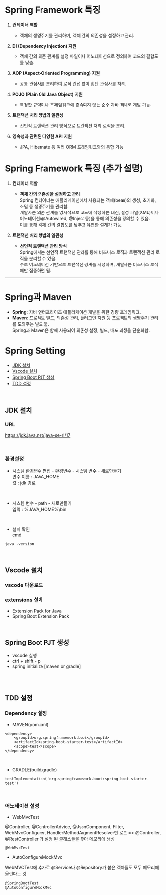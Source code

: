 # **Spring Framework 특징**
1. **컨테이너 역할**  
   - 객체의 생명주기를 관리하며, 객체 간의 의존성을 설정하고 관리.

2. **DI (Dependency Injection) 지원**  
   - 객체 간의 의존 관계를 설정 파일이나 어노테이션으로 정의하여 코드의 결합도를 낮춤.

3. **AOP (Aspect-Oriented Programming) 지원**  
   - 공통 관심사를 분리하여 로직 간섭 없이 횡단 관심사를 처리.

4. **POJO (Plain Old Java Object) 지원**  
   - 특정한 규약이나 프레임워크에 종속되지 않는 순수 자바 객체로 개발 가능.

5. **트랜잭션 처리 방법의 일관성**  
   - 선언적 트랜잭션 관리 방식으로 트랜잭션 처리 로직을 분리.

6. **영속성과 관련된 다양한 API 지원**  
   - JPA, Hibernate 등 여러 ORM 프레임워크와의 통합 가능.

# **Spring Framework 특징 (추가 설명)**

1. **컨테이너 역할**  
   - **객체 간의 의존성을 설정하고 관리**  
     Spring 컨테이너는 애플리케이션에서 사용되는 객체(bean)의 생성, 초기화, 소멸 등 생명주기를 관리함.  
     개발자는 의존 관계를 명시적으로 코드에 작성하는 대신, 설정 파일(XML)이나 어노테이션(@Autowired, @Inject 등)을 통해 의존성을 정의할 수 있음.  
     이를 통해 객체 간의 결합도를 낮추고 유연한 설계가 가능.

5. **트랜잭션 처리 방법의 일관성**  
   - **선언적 트랜잭션 관리 방식**  
     Spring에서는 선언적 트랜잭션 관리를 통해 비즈니스 로직과 트랜잭션 관리 로직을 분리할 수 있음.  
     주로 어노테이션 기반으로 트랜잭션 경계를 지정하며, 개발자는 비즈니스 로직에만 집중하면 됨.


---

# **Spring과 Maven**
- **Spring**: 자바 엔터프라이즈 애플리케이션 개발을 위한 경량 프레임워크.
- **Maven**: 프로젝트 빌드, 의존성 관리, 플러그인 지원 등 프로젝트의 생명주기 관리를 도와주는 빌드 툴.  
  Spring과 Maven은 함께 사용되어 의존성 설정, 빌드, 배포 과정을 단순화함.


# Spring Setting
- [JDK 설치](#jdk-설치)
- [Vscode 설치](#vscode-설치)
- [Spring Boot PJT 생성](#spring-boot-pjt-생성)
- [TDD 설정](#TDD-설정)

<br/>    

## JDK 설치

### URL
https://jdk.java.net/java-se-ri/17

<br/>   

### 환경설정
- 시스템 환경변수 편집 - 환경변수 - 시스템 변수 - 새로만들기       
변수 이름 : JAVA_HOME    
값 : jdk 경로

<br/>   

- 시스템 변수 - path - 새로만들기    
입력 : %JAVA_HOME%\bin

<br/>   

- 설치 확인    
cmd
```
java -version
```

<br/>   

## Vscode 설치

### vscode 다운로드

### extensions 설치 
- Extension Pack for Java
- Spring Boot Extension Pack

<br/>   

## Spring Boot PJT 생성

- vscode 실행
- ctrl + shift - p
- spring initialize [maven or gradle]

<br/><br/>   

## TDD 설정

### Dependency 설정
- MAVEN(pom.xml)
```
<dependency>
	<groupId>org.springframework.boot</groupId>
	<artifactId>spring-boot-starter-test</artifactId>
	<scope>test</scope>
</dependency>
```

<br/>   

- GRADLE(build.gradle)
```
testImplementation('org.springframework.boot:spring-boot-starter-test')
```

<br/>

### 어노테이션 설정
- WebMvcTest    

@Controller, @ControllerAdvice, @JsonComponent, Filter, WebMvcConfigurer, HandlerMethodArgmentResolver만 로드
=> @Controller, @RestController 가 설정 된 클래스들을 찾아 메모리에 생성

```
@WebMvcTest
```
- AutoConfigureMockMvc      

WebMVCTest에 추가로 @Service나 @Repository가 붙은 객체들도 모두 메모리에 올린다는 것

```
@SpringBootTest
@AutoConfigureMockMvc
```

